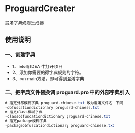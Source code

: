 # ProguardCreater
混淆字典规则生成器

## 使用说明
### 一、创建字典
- 1、intellj IDEA 中打开项目
- 2、添加你需要的得字典规则的字符。
- 3、run main方法，即可得到混淆字典

### 二、把字典文件替换调 proguard.pro 中的外部字典引入
```java
# 指定外部模糊字典 proguard-chinese.txt 改为混淆文件名，下同
-obfuscationdictionary proguard-chinese.txt
# 指定class模糊字典
-classobfuscationdictionary proguard-chinese.txt
# 指定package模糊字典
-packageobfuscationdictionary proguard-chinese.txt
```
